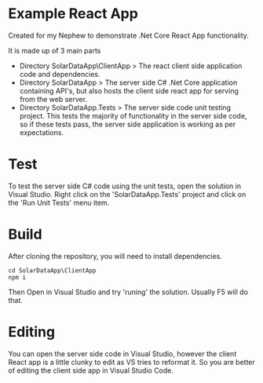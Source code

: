 # Example React App 

Created for my Nephew to demonstrate .Net Core React App functionality. 

It is made up of 3 main parts
* Directory SolarDataApp\ClientApp > The react client side application code and dependencies. 
* Directory SolarDataApp > The server side C# .Net Core application containing API's, but also hosts the client side react app for serving from the web server. 
* Directory SolarDataApp.Tests > The server side code unit testing project. This tests the majority of functionality in the server side code, so if these tests pass, the server side application is working as per expectations. 

# Test

To test the server side C# code using the unit tests, open the solution in Visual Studio. 
Right click on the 'SolarDataApp.Tests' project and click on the 'Run Unit Tests' menu item. 

# Build

After cloning the repository, you will need to install dependencies. 

```
cd SolarDataApp\ClientApp
npm i
```

Then Open in Visual Studio and try 'runing' the solution. Usually F5 will do that. 

# Editing

You can open the server side code in Visual Studio, however the client React app is a little clunky to edit as VS tries to reformat it. So you are better of editing the client side app in Visual Studio Code. 

